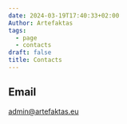 ```yaml
---
date: 2024-03-19T17:40:33+02:00
Author: Artefaktas
tags:
  - page
  - contacts
draft: false
title: Contacts
---
```

## Email

admin@artefaktas.eu